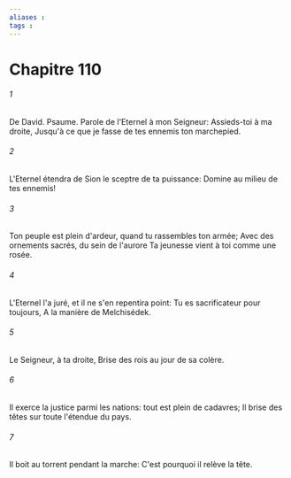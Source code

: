 ```yaml
---
aliases : 
tags : 
---
```


# Chapitre 110

###### 1
De David. Psaume. Parole de l'Eternel à mon Seigneur: Assieds-toi à ma droite, Jusqu'à ce que je fasse de tes ennemis ton marchepied.
###### 2
L'Eternel étendra de Sion le sceptre de ta puissance: Domine au milieu de tes ennemis!
###### 3
Ton peuple est plein d'ardeur, quand tu rassembles ton armée; Avec des ornements sacrés, du sein de l'aurore Ta jeunesse vient à toi comme une rosée.
###### 4
L'Eternel l'a juré, et il ne s'en repentira point: Tu es sacrificateur pour toujours, A la manière de Melchisédek.
###### 5
Le Seigneur, à ta droite, Brise des rois au jour de sa colère.
###### 6
Il exerce la justice parmi les nations: tout est plein de cadavres; Il brise des têtes sur toute l'étendue du pays.
###### 7
Il boit au torrent pendant la marche: C'est pourquoi il relève la tête.
